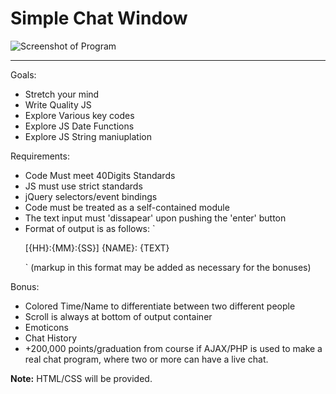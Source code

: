 Simple Chat Window
=========

![Screenshot of Program](https://dl.dropboxusercontent.com/s/uavlrixvts1aeux/Screen%20Shot%202014-08-06%20at%207.29.09%20PM.png)

------

Goals:
<ul>
    <li>Stretch your mind</li>
    <li>Write Quality JS</li>
    <li>Explore Various key codes</li>
    <li>Explore JS Date Functions</li>
    <li>Explore JS String maniuplation</li>
</ul>


Requirements:
<ul>
    <li>Code Must meet 40Digits Standards</li>
    <li>JS must use strict standards</li>
    <li>jQuery selectors/event bindings</li>
    <li>Code must be treated as a self-contained module</li>
    <li>The text input must 'dissapear' upon pushing the 'enter' button</li>
    <li>Format of output is as follows: `<p>[{HH}:{MM}:{SS}] {NAME}: {TEXT}</p>` (markup in this format may be added as necessary for the bonuses)</li>
</ul>

Bonus:
<ul>
    <li>Colored Time/Name to differentiate between two different people</li>
    <li>Scroll is always at bottom of output container</li>
    <li>Emoticons</li>
    <li>Chat History</li>
    <li>+200,000 points/graduation from course if AJAX/PHP is used to make a real chat program, where two or more can have a live chat.</li>
</ul>

**Note:** HTML/CSS will be provided.
